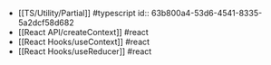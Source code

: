 - [[TS/Utility/Partial]] #typescript
  id:: 63b800a4-53d6-4541-8335-5a2dcf58d682
- [[React API/createContext]] #react
- [[React Hooks/useContext]] #react
- [[React Hooks/useReducer]] #react